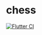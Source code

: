 # chess
[![Flutter CI](https://github.com/sapatevaibhav/chess/actions/workflows/dart.yml/badge.svg)](https://github.com/sapatevaibhav/chess/actions/workflows/dart.yml)
